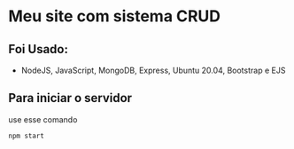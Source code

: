# Meu site com sistema CRUD


## Foi Usado:
- NodeJS, JavaScript, MongoDB, Express, Ubuntu 20.04, Bootstrap e EJS

## Para iniciar o servidor
use esse comando

```
npm start
```
